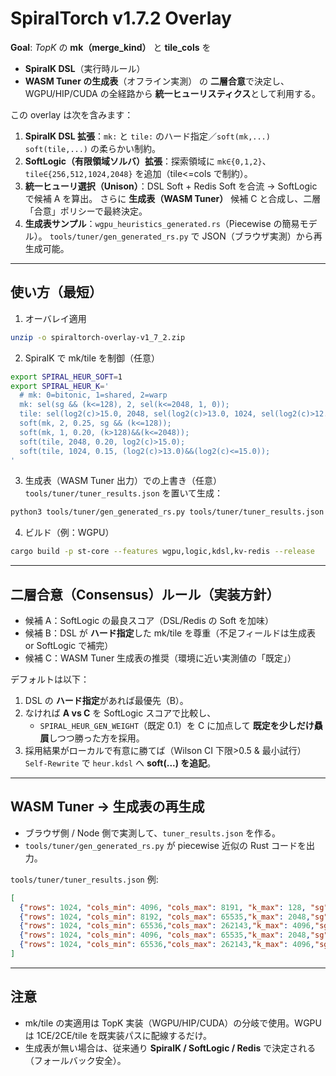 # SpiralTorch v1.7.2 Overlay

**Goal**: *TopK* の **mk（merge_kind）** と **tile_cols** を
- **SpiralK DSL**（実行時ルール）
- **WASM Tuner の生成表**（オフライン実測）
の **二層合意**で決定し、WGPU/HIP/CUDA の全経路から **統一ヒューリスティクス**として利用する。

この overlay は次を含みます：
1. **SpiralK DSL 拡張**：`mk:` と `tile:` のハード指定／`soft(mk,...)` `soft(tile,...)` の柔らかい制約。
2. **SoftLogic（有限領域ソルバ）拡張**：探索領域に `mk∈{0,1,2}`、`tile∈{256,512,1024,2048}` を追加（tile<=cols で制約）。
3. **統一ヒューリ選択（Unison）**：DSL Soft + Redis Soft を合流 → SoftLogic で候補 A を算出。
   さらに **生成表（WASM Tuner）** 候補 C と合成し、二層「合意」ポリシーで最終決定。
4. **生成表サンプル**：`wgpu_heuristics_generated.rs`（Piecewise の簡易モデル）。
   `tools/tuner/gen_generated_rs.py` で JSON（ブラウザ実測）から再生成可能。

---

## 使い方（最短）

1) オーバレイ適用
```bash
unzip -o spiraltorch-overlay-v1_7_2.zip
```

2) SpiralK で mk/tile を制御（任意）
```bash
export SPIRAL_HEUR_SOFT=1
export SPIRAL_HEUR_K='
  # mk: 0=bitonic, 1=shared, 2=warp
  mk: sel(sg && (k<=128), 2, sel(k<=2048, 1, 0));
  tile: sel(log2(c)>15.0, 2048, sel(log2(c)>13.0, 1024, sel(log2(c)>12.0, 512, 256)));
  soft(mk, 2, 0.25, sg && (k<=128));
  soft(mk, 1, 0.20, (k>128)&&(k<=2048));
  soft(tile, 2048, 0.20, log2(c)>15.0);
  soft(tile, 1024, 0.15, (log2(c)>13.0)&&(log2(c)<=15.0));
'
```

3) 生成表（WASM Tuner 出力）での上書き（任意）  
`tools/tuner/tuner_results.json` を置いて生成：
```bash
python3 tools/tuner/gen_generated_rs.py tools/tuner/tuner_results.json   > crates/st-core/src/backend/wgpu_heuristics_generated.rs
```

4) ビルド（例：WGPU）
```bash
cargo build -p st-core --features wgpu,logic,kdsl,kv-redis --release
```

---

## 二層合意（Consensus）ルール（実装方針）
- 候補 A：SoftLogic の最良スコア（DSL/Redis の Soft を加味）
- 候補 B：DSL が **ハード指定**した mk/tile を尊重（不足フィールドは生成表 or SoftLogic で補完）
- 候補 C：WASM Tuner 生成表の推奨（環境に近い実測値の「既定」）

デフォルトは以下：
1. DSL の **ハード指定**があれば最優先（B）。
2. なければ **A vs C** を SoftLogic スコアで比較し、
   - `SPIRAL_HEUR_GEN_WEIGHT`（既定 0.1）を C に加点して **既定を少しだけ贔屓**しつつ勝った方を採用。
3. 採用結果がローカルで有意に勝てば（Wilson CI 下限>0.5 & 最小試行）`Self‑Rewrite` で `heur.kdsl` へ **soft(...) を追記**。

---

## WASM Tuner → 生成表の再生成
- ブラウザ側 / Node 側で実測して、`tuner_results.json` を作る。
- `tools/tuner/gen_generated_rs.py` が piecewise 近似の Rust コードを出力。

`tools/tuner/tuner_results.json` 例:
```json
[
  {"rows": 1024, "cols_min": 4096, "cols_max": 8191, "k_max": 128, "sg": true,  "mk": 2, "tile": 512},
  {"rows": 1024, "cols_min": 8192, "cols_max": 65535,"k_max": 2048,"sg": true,  "mk": 1, "tile": 1024},
  {"rows": 1024, "cols_min": 65536,"cols_max": 262143,"k_max": 4096,"sg": true, "mk": 1, "tile": 2048},
  {"rows": 1024, "cols_min": 4096, "cols_max": 65535,"k_max": 2048,"sg": false, "mk": 1, "tile": 1024},
  {"rows": 1024, "cols_min": 65536,"cols_max": 262143,"k_max": 4096,"sg": false,"mk": 0, "tile": 2048}
]
```

---

## 注意
- mk/tile の実適用は TopK 実装（WGPU/HIP/CUDA）の分岐で使用。WGPU は 1CE/2CE/tile を既実装パスに配線するだけ。
- 生成表が無い場合は、従来通り **SpiralK / SoftLogic / Redis** で決定される（フォールバック安全）。
